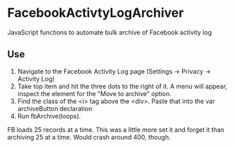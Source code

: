 # FacebookActivtyLogArchiver
JavaScript functions to automate bulk archive of Facebook activity log

## Use
1. Navigate to the Facebook Activity Log page (Settings -> Privacy -> Activity Log)
2. Take top item and hit the three dots to the right of it.  A menu will appear, inspect the element for the "Move to archive" option.
3. Find the class of the &lt;i> tag above the &lt;div>.  Paste that into the var archiveButton declaration
4. Run fbArchive(loops).  

FB loads 25 records at a time. This was a little more set it and forget it than archiving 25 at a time. Would crash around 400, though.
